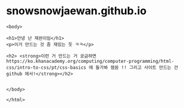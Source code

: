# snowsnowjaewan.github.io
<html>
  <head>
    <meta charset = "utf-8">
    <title>재완이의사이트</title>
    <style>
    h1
    {
    color : black
    }
    </style>
    </head>
    
    
    <body>
    
    <h1>안녕 난 재완이임</h1> 
    <p>이거 만드는 것 좀 재밌는 듯 ㅋㅋ</p>
    
    <h2> <strong>이런 거 만드는 거 궁금하면 https://ko.khanacademy.org/computing/computer-programming/html-css/intro-to-css/pt/css-basics 에 들가봐 잼씀 !! 그리고 사이트 만드는 건 github 에서!</strong></h2>
    
    
    </body>
    
    </html>
